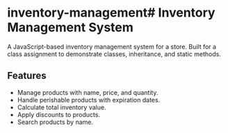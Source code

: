 # inventory-management# Inventory Management System

A JavaScript-based inventory management system for a store. Built for a class assignment to demonstrate classes, inheritance, and static methods.

## Features
- Manage products with name, price, and quantity.
- Handle perishable products with expiration dates.
- Calculate total inventory value.
- Apply discounts to products.
- Search products by name.
